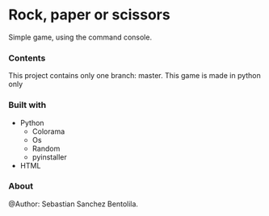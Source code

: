 # Rock, paper or scissors
Simple game, using the command console.


### Contents

This project contains only one branch: master. This game is made in python only

### Built with

- Python
	- Colorama 
	- Os
	- Random
	- pyinstaller
- HTML

### About

@Author: Sebastian Sanchez Bentolila. 

